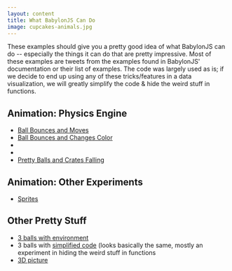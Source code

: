 ```yaml
---
layout: content
title: What BabylonJS Can Do
image: cupcakes-animals.jpg
---
```

<p>These examples should give you a pretty good idea of what BabylonJS can do -- especially the things it can do that are pretty impressive. Most of these examples are tweets from the examples found in BabylonJS' documentation or their list of examples. The code was largely used as is; if we decide to end up using any of these tricks/features in a data visualization, we will greatly simplify the code & hide the weird stuff in functions.</p>

<h2>Animation: Physics Engine</h2>
<ul>
<li> <a href="physics/bounce-move.html">Ball Bounces and Moves</a></li>
<li> <a href="physics/bounce-change-color.html">Ball Bounces and Changes Color</a></li>
<li> <a href="physics/">
</a></li>
<li> <a href="physics/">
</a></li>
<li> <a href="physics/pretty-balls-dropping.html">Pretty Balls and Crates Falling</a></li>
</ul>

<h2>Animation: Other Experiments</h2>
<ul>
<li> <a href="animation/sprites.html">Sprites</a></li>
</ul>

<h2>Other Pretty Stuff</h2>
<ul>
<li> <a href="pretty/three-balls-on-environment.html">3 balls with environment</a></li>
<li> 3 balls with <a href="pretty/three-balls-simple.html">simplified code</a> (looks basically the same, mostly an experiment in hiding the weird stuff  in functions</li>
<li> <a href="zebra dump/3d-camera.html">3D picture</a></li>
</ul>

   